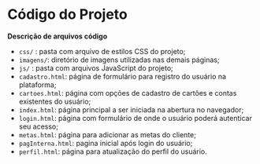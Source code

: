 # Código do Projeto

**Descrição de arquivos código**

- `css/` : pasta com arquivo de estilos CSS do projeto;
- `imagens/`: diretório de imagens utilizadas nas demais páginas;
- `js/` : pasta com arquivos JavaScript do projeto;
- `cadastro.html`: página de formulário para registro do usuário na plataforma;
- `cartoes.html`: página com opções de cadastro de cartões e contas existentes do usuário;
- `index.html`: página principal a ser iniciada na abertura no navegador;
- `login.html`: página com formulário de onde o usuário poderá autenticar seu acesso;
- `metas.html`: página para adicionar as metas do cliente;
- `pagInterna.html`: pagina inicial após login do usuário;
- `perfil.html`: página para atualização do perfil do usuário.

